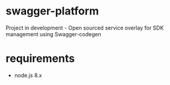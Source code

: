 # swagger-platform
Project in development - Open sourced service overlay for SDK management using Swagger-codegen

# requirements
- node.js 8.x
